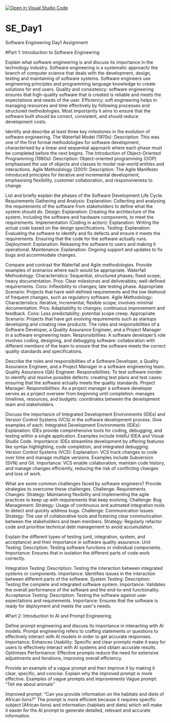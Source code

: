 [![Open in Visual Studio Code](https://classroom.github.com/assets/open-in-vscode-2e0aaae1b6195c2367325f4f02e2d04e9abb55f0b24a779b69b11b9e10269abc.svg)](https://classroom.github.com/online_ide?assignment_repo_id=15533356&assignment_repo_type=AssignmentRepo)
# SE_Day1
Software Engineering Day1 Assignment

#Part 1: Introduction to Software Engineering

Explain what software engineering is and discuss its importance in the technology industry.
Software engineering is a systematic approach/ the branch of computer science that deals with the development, design, testing and maintaining of software systems. Software engineers use engineering principles and programming language knowledge to create solutions for end users.
Quality and consistency: software engineering ensures that high-quality software that is created is reliable and meets the expectations and needs of the user.
Efficiency: soft engineering helps in managing resources and time effectively by following processes and structured methodologies.
Most importantly it aims to ensure that the software built should be correct, consistent, and should reduce development costs.

Identify and describe at least three key milestones in the evolution of software engineering.
The Waterfall Model (1970s):
Description: This was one of the first formal methodologies for software development, characterised by a linear and sequential approach where each phase must be completed before the next begins.
The Introduction of Object-Oriented Programming (1980s):
Description: Object-oriented programming (OOP) emphasised the use of objects and classes to model real-world entities and interactions.
Agile Methodology (2001):
Description: The Agile Manifesto introduced principles for iterative and incremental development, emphasising flexibility, customer collaboration, and responsiveness to change.

List and briefly explain the phases of the Software Development Life Cycle.
Requirements Gathering and Analysis:
Explanation: Collecting and analysing the requirements of the software from stakeholders to define what the system should do.
Design:
Explanation: Creating the architecture of the system, including the software and hardware components, to meet the requirements.
Implementation (Coding in action):
Explanation: Writing the actual code based on the design specifications.
Testing:
Explanation: Evaluating the software to identify and fix defects and ensure it meets the requirements. Ensuring that the code for the software actually runs.
Deployment:
Explanation: Releasing the software to users and making it operational.
Maintenance:
Explanation: Ongoing support and updates to fix bugs and accommodate changes.

Compare and contrast the Waterfall and Agile methodologies. Provide examples of scenarios where each would be appropriate.
Waterfall Methodology:
Characteristics: Sequential, structured phases; fixed scope; heavy documentation.
Pros: Clear milestones and deliverables; well-defined requirements.
Cons: Inflexibility to changes; late testing phase.
Appropriate Scenario: Projects that have well-defined requirements and the low likehood of frequent changes, such as regulatory software.
Agile Methodology:
Characteristics: Iterative, incremental; flexible scope; involves minimal documentation.
Pros: Adaptability to changes; continuous improvement and feedback.
Cons: Less predictability; potential scope creep.
Appropriate Scenario: Projects that have got evolving requirements such as startups developing and creating new products.
The roles and responsibilities of a Software Developer, a Quality Assurance Engineer, and a Project Manager in a software engineering team.
Responsibilities: A software developer’s role involves coding, designing, and debugging software: collaboration with different members of the team to ensure that the software meets the correct quality standards and specifications.

Describe the roles and responsibilities of a Software Developer, a Quality Assurance Engineer, and a Project Manager in a software engineering team.
Quality Assurance (QA) Engineer:
Responsibilities: To test software inorder to identify and resolve possible defects: creating test plans and test cases: ensuring that the software actually meets the quality standards. 
Project Manager:
Responsibilities: As a project manager a software developer serves as a project overseer from beginning until completion: manages timelines, resources, and budgets: coordinates between the development team and stakeholders.

Discuss the importance of Integrated Development Environments (IDEs) and Version Control Systems (VCS) in the software development process. Give examples of each.
Integrated Development Environments (IDEs):
Explanation: IDEs provide comprehensive tools for coding, debugging, and testing within a single application. Examples include IntelliJ IDEA and Visual Studio Code.
Importance: IDEs streamline development by offering features like syntax highlighting, code completion, and integrated debugging.
Version Control Systems (VCS):
Explanation: VCS track changes to code over time and manage multiple versions. Examples include Subversion (SVN) and Git.
Importance: VCS enable collaboration, maintain code history, and manage changes efficiently, reducing the risk of conflicting changes and loss of work.

What are some common challenges faced by software engineers? Provide strategies to overcome these challenges.
Challenge: Requirements Changes:
Strategy: Maintaining flexibility and implementing the agile practices to keep up with requirements that keep evolving.
Challenge: Bug Management:
Strategy: Usage of continuous and autmated  integration tools to detect and quickly address bugs.
Challenge: Communication Issues:
Strategy: The use of collaborative tools and fostering clear communication between the stakeholders and team members.
Strategy: Regularly refactor code and prioritise technical debt management to avoid accumulation.


Explain the different types of testing (unit, integration, system, and acceptance) and their importance in software quality assurance.
Unit Testing:
Description: Testing software functions or individual components.
Importance: Ensures that in isolation the different parts of code work correctly.

Integration Testing:
Description: Testing the interaction between integrated systems or components.
Importance: Identifies issues in the interaction between different parts of the software.
System Testing:
Description: Testing the complete and integrated software system.
Importance: Validates the overall performance of the software and the end-to-end functionality.
Acceptance Testing:
Description: Testing the software against user expectations and requirements.
Importance: Ensures that the software is ready for deployment and meets the user's needs.


#Part 2: Introduction to AI and Prompt Engineering


Define prompt engineering and discuss its importance in interacting with AI models.
Prompt engineering refers to crafting statements or questions to effectively interact with AI models in order to get accurate responses.
Importance:
Enhances Usability: Specific and clear prompts make it easy for users to effectively interact with AI systems and obtain accurate results.
Optimises Performance: Effective prompts reduce the need for extensive adjustments and iterations, improving overall efficiency.

Provide an example of a vague prompt and then improve it by making it clear, specific, and concise. Explain why the improved prompt is more effective.
Examples of vague prompts and improvements
Vague prompt:
“Tell me about animals”

Improved prompt:
“Can you provide information on the habitats and diets of African lions?”
The prompt is more efficient because it requires specific subject (African lions) and information (habitats and diets) which will make it easier for the AI prompt to generate detailed, relevant and accurate information.
